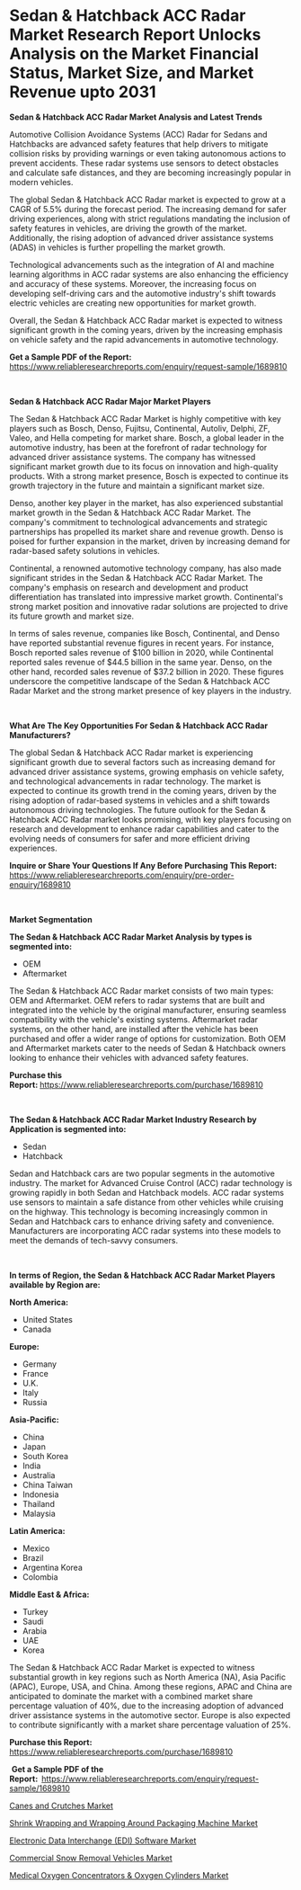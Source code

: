<p><h1>Sedan & Hatchback ACC Radar Market Research Report Unlocks Analysis on the Market Financial Status, Market Size, and Market Revenue upto 2031</h1></p><p><strong>Sedan & Hatchback ACC Radar Market Analysis and Latest Trends</strong></p>
<p><p>Automotive Collision Avoidance Systems (ACC) Radar for Sedans and Hatchbacks are advanced safety features that help drivers to mitigate collision risks by providing warnings or even taking autonomous actions to prevent accidents. These radar systems use sensors to detect obstacles and calculate safe distances, and they are becoming increasingly popular in modern vehicles.</p><p>The global Sedan & Hatchback ACC Radar market is expected to grow at a CAGR of 5.5% during the forecast period. The increasing demand for safer driving experiences, along with strict regulations mandating the inclusion of safety features in vehicles, are driving the growth of the market. Additionally, the rising adoption of advanced driver assistance systems (ADAS) in vehicles is further propelling the market growth.</p><p>Technological advancements such as the integration of AI and machine learning algorithms in ACC radar systems are also enhancing the efficiency and accuracy of these systems. Moreover, the increasing focus on developing self-driving cars and the automotive industry's shift towards electric vehicles are creating new opportunities for market growth.</p><p>Overall, the Sedan & Hatchback ACC Radar market is expected to witness significant growth in the coming years, driven by the increasing emphasis on vehicle safety and the rapid advancements in automotive technology.</p></p>
<p><strong>Get a Sample PDF of the Report:&nbsp;</strong> <a href="https://www.reliableresearchreports.com/enquiry/request-sample/1689810">https://www.reliableresearchreports.com/enquiry/request-sample/1689810</a></p>
<p>&nbsp;</p>
<p><strong>Sedan & Hatchback ACC Radar Major Market Players</strong></p>
<p><p>The Sedan & Hatchback ACC Radar Market is highly competitive with key players such as Bosch, Denso, Fujitsu, Continental, Autoliv, Delphi, ZF, Valeo, and Hella competing for market share. Bosch, a global leader in the automotive industry, has been at the forefront of radar technology for advanced driver assistance systems. The company has witnessed significant market growth due to its focus on innovation and high-quality products. With a strong market presence, Bosch is expected to continue its growth trajectory in the future and maintain a significant market size.</p><p>Denso, another key player in the market, has also experienced substantial market growth in the Sedan & Hatchback ACC Radar Market. The company's commitment to technological advancements and strategic partnerships has propelled its market share and revenue growth. Denso is poised for further expansion in the market, driven by increasing demand for radar-based safety solutions in vehicles.</p><p>Continental, a renowned automotive technology company, has also made significant strides in the Sedan & Hatchback ACC Radar Market. The company's emphasis on research and development and product differentiation has translated into impressive market growth. Continental's strong market position and innovative radar solutions are projected to drive its future growth and market size.</p><p>In terms of sales revenue, companies like Bosch, Continental, and Denso have reported substantial revenue figures in recent years. For instance, Bosch reported sales revenue of $100 billion in 2020, while Continental reported sales revenue of $44.5 billion in the same year. Denso, on the other hand, recorded sales revenue of $37.2 billion in 2020. These figures underscore the competitive landscape of the Sedan & Hatchback ACC Radar Market and the strong market presence of key players in the industry.</p></p>
<p>&nbsp;</p>
<p><strong>What Are The Key Opportunities For Sedan & Hatchback ACC Radar Manufacturers?</strong></p>
<p><p>The global Sedan & Hatchback ACC Radar market is experiencing significant growth due to several factors such as increasing demand for advanced driver assistance systems, growing emphasis on vehicle safety, and technological advancements in radar technology. The market is expected to continue its growth trend in the coming years, driven by the rising adoption of radar-based systems in vehicles and a shift towards autonomous driving technologies. The future outlook for the Sedan & Hatchback ACC Radar market looks promising, with key players focusing on research and development to enhance radar capabilities and cater to the evolving needs of consumers for safer and more efficient driving experiences.</p></p>
<p><strong>Inquire or Share Your Questions If Any Before Purchasing This Report:</strong> <a href="https://www.reliableresearchreports.com/enquiry/pre-order-enquiry/1689810">https://www.reliableresearchreports.com/enquiry/pre-order-enquiry/1689810</a></p>
<p>&nbsp;</p>
<p><strong>Market Segmentation</strong></p>
<p><strong>The Sedan & Hatchback ACC Radar Market Analysis by types is segmented into:</strong></p>
<p><ul><li>OEM</li><li>Aftermarket</li></ul></p>
<p><p>The Sedan & Hatchback ACC Radar market consists of two main types: OEM and Aftermarket. OEM refers to radar systems that are built and integrated into the vehicle by the original manufacturer, ensuring seamless compatibility with the vehicle's existing systems. Aftermarket radar systems, on the other hand, are installed after the vehicle has been purchased and offer a wider range of options for customization. Both OEM and Aftermarket markets cater to the needs of Sedan & Hatchback owners looking to enhance their vehicles with advanced safety features.</p></p>
<p><strong>Purchase this Report:&nbsp;</strong><a href="https://www.reliableresearchreports.com/purchase/1689810">https://www.reliableresearchreports.com/purchase/1689810</a></p>
<p>&nbsp;</p>
<p><strong>The Sedan & Hatchback ACC Radar Market Industry Research by Application is segmented into:</strong></p>
<p><ul><li>Sedan</li><li>Hatchback</li></ul></p>
<p><p>Sedan and Hatchback cars are two popular segments in the automotive industry. The market for Advanced Cruise Control (ACC) radar technology is growing rapidly in both Sedan and Hatchback models. ACC radar systems use sensors to maintain a safe distance from other vehicles while cruising on the highway. This technology is becoming increasingly common in Sedan and Hatchback cars to enhance driving safety and convenience. Manufacturers are incorporating ACC radar systems into these models to meet the demands of tech-savvy consumers.</p></p>
<p>&nbsp;</p>
<p><strong>In terms of Region, the Sedan & Hatchback ACC Radar Market Players available by Region are:</strong></p>
<p>
    <p> <strong> North America: </strong>
        <ul>
            <li>United States</li>
            <li>Canada</li>
        </ul>
        </p> 
    <p> <strong> Europe: </strong>
        <ul>
            <li>Germany</li>
            <li>France</li>
            <li>U.K.</li>
            <li>Italy</li>
            <li>Russia</li>
        </ul>
        </p> 
    <p> <strong> Asia-Pacific: </strong>
        <ul>
            <li>China</li>
            <li>Japan</li>
            <li>South Korea</li>
            <li>India</li>
            <li>Australia</li>
            <li>China Taiwan</li>
            <li>Indonesia</li>
            <li>Thailand</li>
            <li>Malaysia</li>
        </ul>
        </p> 
    <p> <strong> Latin America: </strong>
        <ul>
            <li>Mexico</li>
            <li>Brazil</li>
            <li>Argentina Korea</li>
            <li>Colombia</li>
        </ul>
        </p> 
    <p> <strong> Middle East & Africa: </strong>
        <ul>
            <li>Turkey</li>
            <li>Saudi</li>
            <li>Arabia</li>
            <li>UAE</li>
            <li>Korea</li>
        </ul>
    </p>
    </p>
<p><p>The Sedan & Hatchback ACC Radar Market is expected to witness substantial growth in key regions such as North America (NA), Asia Pacific (APAC), Europe, USA, and China. Among these regions, APAC and China are anticipated to dominate the market with a combined market share percentage valuation of 40%, due to the increasing adoption of advanced driver assistance systems in the automotive sector. Europe is also expected to contribute significantly with a market share percentage valuation of 25%.</p></p>
<p><strong>Purchase this Report: </strong><a href="https://www.reliableresearchreports.com/purchase/1689810">https://www.reliableresearchreports.com/purchase/1689810</a></p>
<p>&nbsp;<strong>Get a Sample PDF of the Report:&nbsp;&nbsp;</strong><a href="https://www.reliableresearchreports.com/enquiry/request-sample/1689810">https://www.reliableresearchreports.com/enquiry/request-sample/1689810</a></p>
<p><strong></strong></p>
<p><p><a href="https://github.com/kathiaseamanalvaradovlprc2h/Market-Research-Report-List-1/blob/main/canes-and-crutches-market.md">Canes and Crutches Market</a></p><p><a href="https://issuu.com/reportprime-2/docs/shrink-wrapping-and-wrapping-around-packaging-mach">Shrink Wrapping and Wrapping Around Packaging Machine Market</a></p><p><a href="https://github.com/wusalecollins540tpqoz/Market-Research-Report-List-1/blob/main/electronic-data-interchange-edi-software-market.md">Electronic Data Interchange (EDI) Software Market</a></p><p><a href="https://issuu.com/reportprime-2/docs/commercial-snow-removal-vehicles-market-size-2030.">Commercial Snow Removal Vehicles Market</a></p><p><a href="https://github.com/GroverBarry/Market-Research-Report-List-4/blob/main/medical-oxygen-concentrators-oxygen-cylinders-market.md">Medical Oxygen Concentrators & Oxygen Cylinders Market</a></p></p>